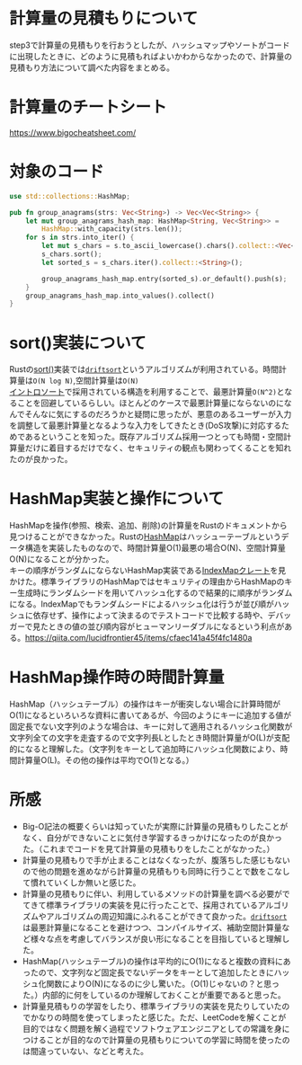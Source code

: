 # 計算量の見積もりについて

step3で計算量の見積もりを行おうとしたが、ハッシュマップやソートがコードに出現したときに、どのように見積もればよいかわからなかったので、計算量の見積もり方法について調べた内容をまとめる。  

# 計算量のチートシート
https://www.bigocheatsheet.com/

# 対象のコード
``` rs
use std::collections::HashMap;

pub fn group_anagrams(strs: Vec<String>) -> Vec<Vec<String>> {
    let mut group_anagrams_hash_map: HashMap<String, Vec<String>> =
        HashMap::with_capacity(strs.len());
    for s in strs.into_iter() {
        let mut s_chars = s.to_ascii_lowercase().chars().collect::<Vec<_>>();
        s_chars.sort();
        let sorted_s = s_chars.iter().collect::<String>();

        group_anagrams_hash_map.entry(sorted_s).or_default().push(s);
    }
    group_anagrams_hash_map.into_values().collect()
}
```

# sort()実装について
Rustの[sort()](https://doc.rust-lang.org/std/primitive.slice.html#method.sort)実装では[`driftsort`](https://github.com/Voultapher/driftsort?tab=readme-ov-file)というアルゴリズムが利用されている。時間計算量は`O(N log N)`,空間計算量は`O(N)`  
[イントロソート](https://ja.wikipedia.org/wiki/%E3%82%A4%E3%83%B3%E3%83%88%E3%83%AD%E3%82%BD%E3%83%BC%E3%83%88)で採用されている構造を利用することで、最悪計算量`O(N^2)`となることを回避しているらしい。ほとんどのケースで最悪計算量にならないのになんでそんなに気にするのだろうかと疑問に思ったが、悪意のあるユーザーが入力を調整して最悪計算量となるような入力をしてきたとき(DoS攻撃)に対応するためであるということを知った。既存アルゴリズム採用一つとっても時間・空間計算量だけに着目するだけでなく、セキュリティの観点も関わってくることを知れたのが良かった。

# HashMap実装と操作について
HashMapを操作(参照、検索、追加、削除)の計算量をRustのドキュメントから見つけることができなかった。Rustの[HashMap](https://doc.rust-lang.org/std/collections/struct.HashMap.html)はハッシューテーブルというデータ構造を実装したものなので、時間計算量O(1)最悪の場合O(N)、空間計算量O(N)になることが分かった。  
キーの順序がランダムにならないHashMap実装である[IndexMapクレート](https://docs.rs/indexmap/latest/indexmap/)を見かけた。標準ライブラリのHashMapではセキュリティの理由からHashMapのキー生成時にランダムシードを用いてハッシュ化するので結果的に順序がランダムになる。IndexMapでもランダムシードによるハッシュ化は行うが並び順がハッシュに依存せず、操作によって決まるのでテストコードで比較する時や、デバッガーで見たときの値の並び順内容がヒューマンリーダブルになるという利点がある。https://qiita.com/lucidfrontier45/items/cfaec141a45f4fc1480a

# HashMap操作時の時間計算量
HashMap（ハッシュテーブル）の操作はキーが衝突しない場合に計算時間がO(1)になるといろいろな資料に書いてあるが、今回のようにキーに追加する値が固定長でない文字列のような場合は、キーに対して適用されるハッシュ化関数が文字列全ての文字を走査するので文字列長Lとしたとき時間計算量がO(L)が支配的になると理解した。（文字列をキーとして追加時にハッシュ化関数により、時間計算量O(L)。その他の操作は平均でO(1)となる。）

# 所感
- Big-O記法の概要くらいは知っていたが実際に計算量の見積もりしたことがなく、自分ができないことに気付き学習するきっかけになったのが良かった。（これまでコードを見て計算量の見積もりをしたことがなかった。）
- 計算量の見積もりで手が止まることはなくなったが、腹落ちした感じもないので他の問題を進めながら計算量の見積もりも同時に行うことで数をこなして慣れていくしか無いと感じた。
- 計算量の見積もりに伴い、利用しているメソッドの計算量を調べる必要がでてきて標準ライブラリの実装を見に行ったことで、採用されているアルゴリズムやアルゴリズムの周辺知識にふれることができて良かった。[`driftsort`](https://github.com/Voultapher/sort-research-rs/blob/main/writeup/driftsort_introduction/text.md)は最悪計算量になることを避けつつ、コンパイルサイズ、補助空間計算量など様々な点を考慮してバランスが良い形になることを目指していると理解した。
- HashMap(ハッシュテーブル)の操作は平均的にO(1)になると複数の資料にあったので、文字列など固定長でないデータをキーとして追加したときにハッシュ化関数によりO(N)になるのに少し驚いた。（O(1)じゃないの？と思った。）内部的に何をしているのか理解しておくことが重要であると思った。
- 計算量見積もりの学習をしたり、標準ライブラリの実装を見たりしていたのでかなりの時間を使ってしまったと感じた。ただ、LeetCodeを解くことが目的ではなく問題を解く過程でソフトウェアエンジニアとしての常識を身につけることが目的なので計算量の見積もりについての学習に時間を使ったのは間違っていない、などと考えた。